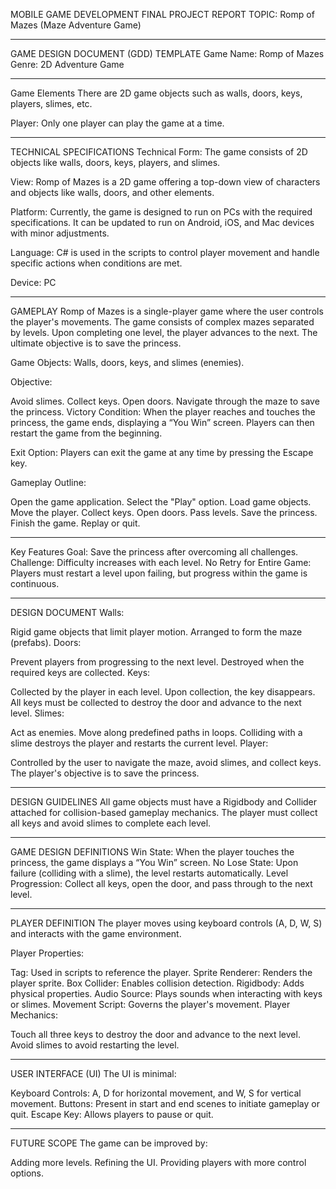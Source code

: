 MOBILE GAME DEVELOPMENT FINAL PROJECT REPORT
TOPIC: Romp of Mazes (Maze Adventure Game)

-------------------------------------------------------
GAME DESIGN DOCUMENT (GDD) TEMPLATE
Game Name: Romp of Mazes
Genre: 2D Adventure Game

-------------------------------------------------------
Game Elements
There are 2D game objects such as walls, doors, keys, players, slimes, etc.

Player: Only one player can play the game at a time.

-------------------------------------------------------
TECHNICAL SPECIFICATIONS
Technical Form: The game consists of 2D objects like walls, doors, keys, players, and slimes.

View: Romp of Mazes is a 2D game offering a top-down view of characters and objects like walls, doors, and other elements.

Platform: Currently, the game is designed to run on PCs with the required specifications. It can be updated to run on Android, iOS, and Mac devices with minor adjustments.

Language: C# is used in the scripts to control player movement and handle specific actions when conditions are met.

Device: PC

-------------------------------------------------------
GAMEPLAY
Romp of Mazes is a single-player game where the user controls the player's movements. The game consists of complex mazes separated by levels. Upon completing one level, the player advances to the next. The ultimate objective is to save the princess.

Game Objects: Walls, doors, keys, and slimes (enemies).

Objective:

Avoid slimes.
Collect keys.
Open doors.
Navigate through the maze to save the princess.
Victory Condition: When the player reaches and touches the princess, the game ends, displaying a “You Win” screen. Players can then restart the game from the beginning.

Exit Option: Players can exit the game at any time by pressing the Escape key.

Gameplay Outline:

Open the game application.
Select the "Play" option.
Load game objects.
Move the player.
Collect keys.
Open doors.
Pass levels.
Save the princess.
Finish the game.
Replay or quit.

-------------------------------------------------------
Key Features
Goal: Save the princess after overcoming all challenges.
Challenge: Difficulty increases with each level.
No Retry for Entire Game: Players must restart a level upon failing, but progress within the game is continuous.

-------------------------------------------------------
DESIGN DOCUMENT
Walls:

Rigid game objects that limit player motion.
Arranged to form the maze (prefabs).
Doors:

Prevent players from progressing to the next level.
Destroyed when the required keys are collected.
Keys:

Collected by the player in each level.
Upon collection, the key disappears. All keys must be collected to destroy the door and advance to the next level.
Slimes:

Act as enemies.
Move along predefined paths in loops.
Colliding with a slime destroys the player and restarts the current level.
Player:

Controlled by the user to navigate the maze, avoid slimes, and collect keys.
The player's objective is to save the princess.

-------------------------------------------------------
DESIGN GUIDELINES
All game objects must have a Rigidbody and Collider attached for collision-based gameplay mechanics.
The player must collect all keys and avoid slimes to complete each level.

-------------------------------------------------------
GAME DESIGN DEFINITIONS
Win State: When the player touches the princess, the game displays a “You Win” screen.
No Lose State: Upon failure (colliding with a slime), the level restarts automatically.
Level Progression: Collect all keys, open the door, and pass through to the next level.

-------------------------------------------------------
PLAYER DEFINITION
The player moves using keyboard controls (A, D, W, S) and interacts with the game environment.

Player Properties:

Tag: Used in scripts to reference the player.
Sprite Renderer: Renders the player sprite.
Box Collider: Enables collision detection.
Rigidbody: Adds physical properties.
Audio Source: Plays sounds when interacting with keys or slimes.
Movement Script: Governs the player's movement.
Player Mechanics:

Touch all three keys to destroy the door and advance to the next level.
Avoid slimes to avoid restarting the level.

-------------------------------------------------------
USER INTERFACE (UI)
The UI is minimal:

Keyboard Controls: A, D for horizontal movement, and W, S for vertical movement.
Buttons: Present in start and end scenes to initiate gameplay or quit.
Escape Key: Allows players to pause or quit.

-------------------------------------------------------
FUTURE SCOPE
The game can be improved by:

Adding more levels.
Refining the UI.
Providing players with more control options.
